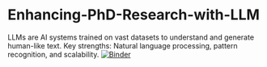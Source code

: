 # Enhancing-PhD-Research-with-LLM
LLMs are AI systems trained on vast datasets to understand and generate human-like text. Key strengths: Natural language processing, pattern recognition, and scalability.
[![Binder](https://mybinder.org/badge_logo.svg)](https://mybinder.org/v2/gh/eespina64/enhencing-PhD-Research-with-llm/HEAD)
